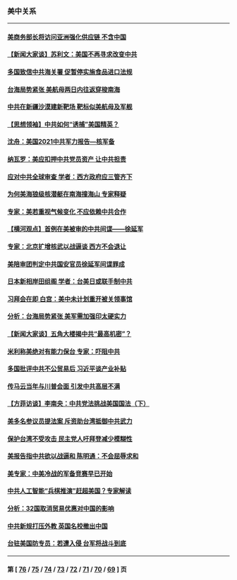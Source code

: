 ### 美中关系
---
#### [美商务部长将访问亚洲强化供应链 不含中国](../../pages/nf1412576/n13362499.md) 
#### [【新闻大家谈】苏利文：美国不再寻求改变中共](../../pages/nf1412576/n13361938.md) 
#### [多国致信中共海关署 促暂停实施食品进口法规](../../pages/nf1412576/n13362116.md) 
#### [台海局势紧张 美航母两日内往返穿梭南海](../../pages/nf1412576/n13360836.md) 
#### [中共在新疆沙漠建新靶场 靶标似美航母及军舰](../../pages/nf1412576/n13360009.md) 
#### [【思想领袖】中共如何“诱捕”美国精英？](../../pages/nf1412576/n13328557.md) 
#### [沈舟：美国2021中共军力报告—核军备](../../pages/nf1412576/n13359881.md) 
#### [纳瓦罗：美应扣押中共党员资产 让中共担责](../../pages/nf1412576/n13359963.md) 
#### [应对中共全球审查 学者：西方政府应三管齐下](../../pages/nf1412576/n13354082.md) 
#### [为何美海狼级核潜艇在南海撞海山 专家释疑](../../pages/nf1412576/n13353791.md) 
#### [专家：美若重视气候变化 不应依赖中共合作](../../pages/nf1412576/n13358406.md) 
#### [【横河观点】首例在美被审的中共间谍——徐延军](../../pages/nf1412576/n13358506.md) 
#### [专家：北京扩增核武以战逼谈 西方不会退让](../../pages/nf1412576/n13357317.md) 
#### [美陪审团判定中共国安官员徐延军间谍罪成](../../pages/nf1412576/n13356896.md) 
#### [日本新相岸田组阁 学者：台美日或联手制中共](../../pages/nf1412576/n13355414.md) 
#### [习拜会在即 白宫：美中未计划重开被关领事馆](../../pages/nf1412576/n13356069.md) 
#### [分析：台海局势紧张 美军需加强印太硬实力](../../pages/nf1412576/n13356134.md) 
#### [【新闻大家谈】五角大楼揭中共“最高机密”？](../../pages/nf1412576/n13355885.md) 
#### [米利称美绝对有能力保台 专家：吓阻中共](../../pages/nf1412576/n13355319.md) 
#### [多国批评中共不公贸易后 习近平谈产业补贴](../../pages/nf1412576/n13354252.md) 
#### [传马云当年与川普会面 引发中共高层不满](../../pages/nf1412576/n13354495.md) 
#### [【方菲访谈】李南央：中共党法挑战美国国法（下）](../../pages/nf1412576/n13353629.md) 
#### [美多名参议员提法案 斥资助台湾抵御中共武力](../../pages/nf1412576/n13354216.md) 
#### [保护台湾不受攻击 民主党人吁拜登减少模糊性](../../pages/nf1412576/n13354287.md) 
#### [美报告指中共欲以战逼和 陈明通：不会屈辱求和](../../pages/nf1412576/n13353512.md) 
#### [美专家：中美冷战的军备竞赛早已开始](../../pages/nf1412576/n13352157.md) 
#### [中共人工智能“兵棋推演”赶超美国？专家解读](../../pages/nf1412576/n13352994.md) 
#### [分析：32国取消贸易优惠对中国的影响](../../pages/nf1412576/n13351862.md) 
#### [中共新规打压外教 英国名校撤出中国](../../pages/nf1412576/n13351945.md) 
#### [台驻美国防专员：若遭入侵 台军将战斗到底](../../pages/nf1412576/n13351876.md) 

---
#### 第 [ [76](./76.md) / [75](./75.md) / [74](./74.md) / [73](./73.md) / [72](./72.md) / [71](./71.md) / [70](./70.md) / [69](./69.md) ] 页
